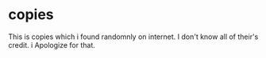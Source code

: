 # copies
This is copies which i found randomnly on internet. I don't know all of their's credit. i Apologize for that. 
